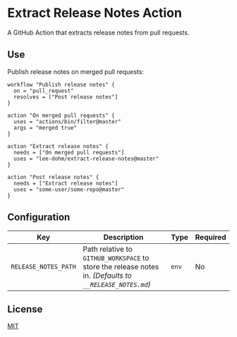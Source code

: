 # Extract Release Notes Action

A GitHub Action that extracts release notes from pull requests.

## Use

Publish release notes on merged pull requests:

```
workflow "Publish release notes" {
  on = "pull_request"
  resolves = ["Post release notes"]
}

action "On merged pull requests" {
  uses = "actions/bin/filter@master"
  args = "merged true"
}

action "Extract release notes" {
  needs = ["On merged pull requests"]
  uses = "lee-dohm/extract-release-notes@master"
}

action "Post release notes" {
  needs = ["Extract release notes"]
  uses = "some-user/some-repo@master"
}
```

## Configuration

| Key | Description | Type | Required |
|-----|-------------|------|----------|
| `RELEASE_NOTES_PATH` | Path relative to `GITHUB_WORKSPACE` to store the release notes in. _(Defaults to `__RELEASE_NOTES.md`)_ | `env` | No |

## License

[MIT](LICENSE.md)
